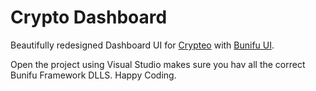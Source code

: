 # Crypto Dashboard

Beautifully redesigned Dashboard UI for [Crypteo](https://dribbble.com/shots/5296550-Purchase-Crypto/attachments/1148792) with [Bunifu UI](https://bunifuframework.com).

Open the project using Visual Studio makes sure you hav all the correct Bunifu Framework DLLS.
Happy Coding.